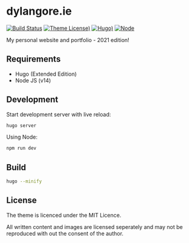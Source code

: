 # dylangore.ie

[![Build Status](https://img.shields.io/github/workflow/status/DylanGore/dylangore.ie/Build%20and%20Deploy%20to%20GitHub%20Pages?logo=github&style=for-the-badge)](https://github.com/DylanGore/dylangore.ie/actions/workflows/gh-pages.yml)
[![Theme License)](https://img.shields.io/badge/Theme%20License-MIT-green?style=for-the-badge&logo=hugo)](https://github.com/DylanGore/dylangore.ie/blob/main/themes/dylangore/LICENSE.md)
[![Hugo)](https://img.shields.io/badge/Hugo%20Version-83.1%20Extended+-ff4088?style=for-the-badge&logo=hugo)](https://gohugo.io)
[![Node](https://img.shields.io/badge/Node-14+-339933?style=for-the-badge&logo=node.js)](https://nodejs.org/)

My personal website and portfolio - 2021 edition!

## Requirements

- Hugo (Extended Edition)
- Node JS (v14)

## Development

Start development server with live reload:

```bash
hugo server
```

Using Node:

```bash
npm run dev
```

## Build

```bash
hugo --minify
```

## License

The theme is licenced under the MIT Licence.

All written content and images are licensed seperately and may not be reproduced with out the consent of the author.
